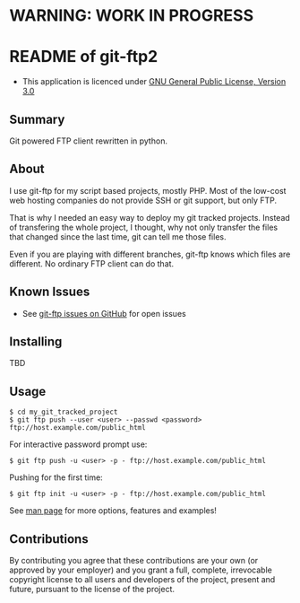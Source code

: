 WARNING: WORK IN PROGRESS
=========================


README of git-ftp2
==================

* This application is licenced under [GNU General Public License, Version 3.0]


Summary
-------

Git powered FTP client rewritten in python.


About
-----

I use git-ftp for my script based projects, mostly PHP. Most of the low-cost
web hosting companies do not provide SSH or git support, but only FTP.

That is why I needed an easy way to deploy my git tracked projects. Instead of
transfering the whole project, I thought, why not only transfer the files
that changed since the last time, git can tell me those files.

Even if you are playing with different branches, git-ftp knows which files
are different. No ordinary FTP client can do that.


Known Issues
------------

* See [git-ftp issues on GitHub] for open issues


Installing
----------

TBD

Usage
-----

	$ cd my_git_tracked_project
	$ git ftp push --user <user> --passwd <password> ftp://host.example.com/public_html

For interactive password prompt use:

	$ git ftp push -u <user> -p - ftp://host.example.com/public_html

Pushing for the first time:

	$ git ftp init -u <user> -p - ftp://host.example.com/public_html

See [man page](man/git-ftp.1.md) for more options, features and examples!


Contributions
-------------

By contributing you agree that these contributions are your own (or approved by your employer) and you grant a full, complete, irrevocable copyright license to all users and developers of the project, present and future, pursuant to the license of the project.

[git-ftp issues on GitHub]: http://github.com/git-ftp/git-ftp2/issues
[GNU General Public License, Version 3.0]: http://www.gnu.org/licenses/gpl-3.0-standalone.html
